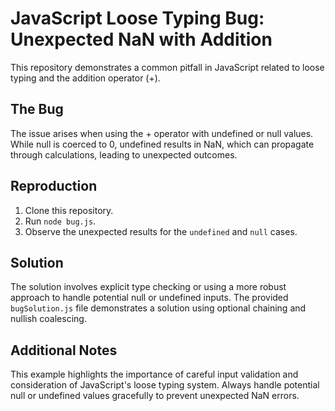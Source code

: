 # JavaScript Loose Typing Bug: Unexpected NaN with Addition

This repository demonstrates a common pitfall in JavaScript related to loose typing and the addition operator (+).

## The Bug

The issue arises when using the + operator with undefined or null values.  While null is coerced to 0, undefined results in NaN, which can propagate through calculations, leading to unexpected outcomes.

## Reproduction

1. Clone this repository.
2. Run `node bug.js`.
3. Observe the unexpected results for the `undefined` and `null` cases.

## Solution

The solution involves explicit type checking or using a more robust approach to handle potential null or undefined inputs.  The provided `bugSolution.js` file demonstrates a solution using optional chaining and nullish coalescing.

## Additional Notes

This example highlights the importance of careful input validation and consideration of JavaScript's loose typing system.  Always handle potential null or undefined values gracefully to prevent unexpected NaN errors.